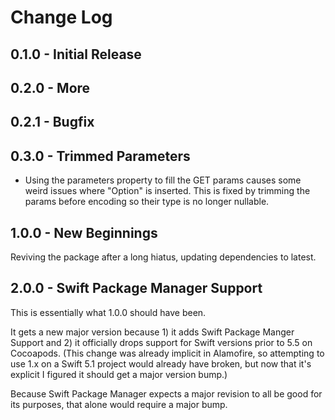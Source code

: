 # Change Log

## 0.1.0 - Initial Release

## 0.2.0 - More

## 0.2.1 - Bugfix

## 0.3.0 - Trimmed Parameters

- Using the parameters property to fill the GET params causes some weird issues where "Option" is inserted. This is fixed by trimming the params before encoding so their type is no longer nullable.

## 1.0.0 - New Beginnings

Reviving the package after a long hiatus, updating dependencies to latest.

## 2.0.0 - Swift Package Manager Support

This is essentially what 1.0.0 should have been.

It gets a new major version because 1) it adds Swift Package Manger Support and 2) it officially drops support for Swift versions prior to 5.5 on Cocoapods. (This change was already implicit in Alamofire, so attempting to use 1.x on a Swift 5.1 project would already have broken, but now that it's explicit I figured it should get a major version bump.)

Because Swift Package Manager expects a major revision to all be good for its purposes, that alone would require a major bump.
